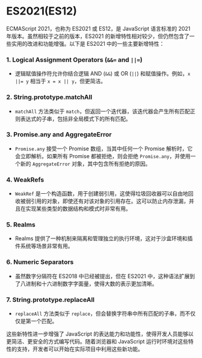 # ES2021(ES12)

ECMAScript 2021，也称为 ES2021 或 ES12，是 JavaScript 语言标准的 2021 年版本。虽然相较于之前的版本，ES2021 的新增特性相对较少，但仍然包含了一些实用的改进和功能增强。以下是 ES2021 中的一些主要新增特性：

### 1. Logical Assignment Operators (`&&=` and `||=`)

- 逻辑赋值操作符允许你结合逻辑 AND (`&&`) 或 OR (`||`) 和赋值操作。例如，`x ||= y` 相当于 `x = x || y`，但更简洁。

### 2. String.prototype.matchAll

- `matchAll` 方法类似于 `match`，但返回一个迭代器，该迭代器会产生所有匹配正则表达式的子串，包括非全局模式下的所有匹配。

### 3. Promise.any and AggregateError

- `Promise.any` 接受一个 Promise 数组，当其中任何一个 Promise 解析时，它会立即解析。如果所有 Promise 都被拒绝，则会拒绝 `Promise.any`，并使用一个新的 `AggregateError` 对象，其中包含所有拒绝的原因。

### 4. WeakRefs

- `WeakRef` 是一个构造函数，用于创建弱引用，这使得垃圾回收器可以自由地回收被弱引用的对象，即使还有对该对象的引用存在。这可以防止内存泄漏，并且在实现某些类型的数据结构和模式时非常有用。

### 5. Realms

- Realms 提供了一种机制来隔离和管理独立的执行环境，这对于沙盒环境和插件系统等场景非常有用。

### 6. Numeric Separators

- 虽然数字分隔符在 ES2018 中已经被提出，但在 ES2021 中，这种语法扩展到了八进制和十六进制数字字面量，使得大数的表示更加清晰。

### 7. String.prototype.replaceAll

- `replaceAll` 方法类似于 `replace`，但会替换字符串中所有匹配的子串，而不仅仅是第一个匹配。

这些新特性进一步增强了 JavaScript 的表达能力和功能性，使得开发人员能够以更简洁、更安全的方式编写代码。随着浏览器和 JavaScript 运行时环境对这些特性的支持，开发者可以开始在实际项目中利用这些新功能。
